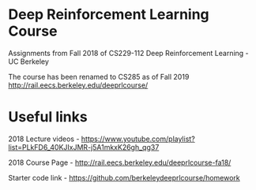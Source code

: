 # Deep Reinforcement Learning Course
Assignments from Fall 2018 of CS229-112 Deep Reinforcement Learning - UC Berkeley

The course has been renamed to CS285 as of Fall 2019
http://rail.eecs.berkeley.edu/deeprlcourse/

# Useful links
2018 Lecture videos - https://www.youtube.com/playlist?list=PLkFD6_40KJIxJMR-j5A1mkxK26gh_qg37

2018 Course Page - http://rail.eecs.berkeley.edu/deeprlcourse-fa18/

Starter code link - https://github.com/berkeleydeeprlcourse/homework
